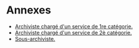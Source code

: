 # Annexes

- [Archiviste chargé d'un service de 1re catégorie.](archiviste-charge-d-un-service-de-1re-categorie)
- [Archiviste chargé d'un service de 2è catégorie.](archiviste-charge-d-un-service-de-2e-categorie)
- [Sous-archiviste.](sous-archiviste)
